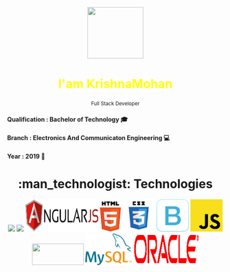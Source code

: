 <div align='center'>
 <img src="https://media.giphy.com/media/L61vTRWxdKA8KeMyS2/giphy.gif"  width='130px' height="120px">
 <h1 style="color:yellow"> I'am KrishnaMohan </h1>
   <small>Full Stack Developer</small>
 <div align="left">
    <h4>Qualification  : Bachelor of Technology &#127891;</h4>
    <h4>Branch : Electronics And Communicaton Engineering  &#128187;</h4>
    <h4>Year : 2019 &#128197;</h4>
    
 </div>
</div>

 <h1 align="center">:man_technologist: Technologies</h1>
 <div align="center">
     <img src="https://www.vectorlogo.zone/logos/java/java-ar21.svg">
     <img src="https://www.python.org/static/community_logos/python-logo-inkscape.svg" width="150px">
     <img src="./assets/angular.svg" height="75px" width="170px">
     <img src="./assets/html-5.svg" height="70px">
     <img src="./assets/css3.svg" height="75px">
     <img src="./assets/bootstrap-icon.svg" height="75px">
     <img src="./assets/javascript.svg" height="75px">
     <img src="https://static.djangoproject.com/img/logos/django-logo-positive.svg" height="50px" width="120px">
     <img src="./assets/mysql-7.svg" height="75px">
     <img src="./assets/oracle-logo.svg" height="75px" width="150px">
</div>

<!-- ![Java](https://img.shields.io/badge/-java-45b8d8?style=flat-square&logo=java&logoColor=white) -->
<!-- ![Python](https://img.shields.io/badge/-Python-blue?style=flat-square&logo=python&logoColor=white) -->
<!-- ![HTML5](https://img.shields.io/badge/-HTML5-E34F26?style=flat-square&logo=html5&logoColor=white) -->
<!-- ![CSS3](https://img.shields.io/badge/-CSS3-1572B6?style=flat-square&logo=css3) -->
<!-- ![JavaScript](https://img.shields.io/badge/-JavaScript-yellow?style=flat-rectangle&logo=javascript&logoColor=white)  -->
<!-- ![Bootstrap](https://img.shields.io/badge/-Bootstrap-563D7C?style=flat-square&logo=bootstrap) -->
<!-- ![npm](https://img.shields.io/badge/-NPM-CB3837?style=flat-square&logo=npm&logoColor=white) -->

<!-- ![Node.js](https://img.shields.io/badge/-Nodejs-43853d?style=flat-square&logo=Node.js&logoColor=white) -->
<!-- ![GitHub](https://img.shields.io/badge/-GitHub-181717?style=flat-square&logo=github&logoColor=white) -->

<!-- ![Angular](https://img.shields.io/badge/-Angular-red?style=flat-square&logo=angular&logoColor=white) -->

<!-- ![Spring](https://img.shields.io/badge/-Spring-green?style=flat-square&logo=spring&logoColor=white) -->
<!-- ### Imagination is more Important than Knowledge :brain: -->
<!--
**krishnamohan-code/krishnamohan-code** is a ✨ _special_ ✨ repository because its `README.md` (this file) appears on your GitHub profile.

Here are some ideas to get you started:

- 🔭 I’m currently working on ...
- 🌱 I’m currently learning ...
- 👯 I’m looking to collaborate on ...
- 🤔 I’m looking for help with ...
- 💬 Ask me about ...
- 📫 How to reach me: ...
- 😄 Pronouns: ...
- ⚡ Fun fact: ...
-->
